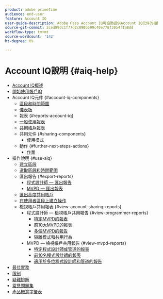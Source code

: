 ```yaml
---
product: adobe primetime
audience: end-user
feature: Account IQ
user-guide-description: Adobe Pass Account IQ可協助提供Account IQ元件的相關資訊，並逐步引導您瞭解使用各種元件的使用者歷程。
source-git-commit: 2ced89dc1f77d2c090b599c40e778f3054f1a8dd
workflow-type: tm+mt
source-wordcount: '142'
ht-degree: 0%

---
```


# Account IQ說明 {#aiq-help}

+ [Account IQ概述](/help/accountiq/home.md)
+ [開始使用帳戶IQ](/help/accountiq/get-started.md)
+ Account IQ元件 {#account-iq-components}
   + [區段和時間範圍](/help/accountiq/segments-timeframe.md)
   + [儀表板](/help/accountiq/dashboard.md)
   + 報表 {#reports-account-iq}
   + [一般使用報表](/help/accountiq/general-usage-reports.md)
   + [共用帳戶報表](/help/accountiq/shared-acc-reports.md)
   + 共用元件 {#sharing-components}
      + [使用模式](/help/accountiq/usage-patterns.md)
   + 動作 {#further-next-steps-actions}
      + [作業](/help/accountiq/operations.md)
+ 操作說明 {#use-aiq}
   + [建立區段](/help/accountiq/build-segment.md)
   + [選取區段和時間範圍](/help/accountiq/howto-select-segment-timeframe.md)
   + 匯出報告 {#export-reports}
      + [程式設計師 — 匯出報告](/help/accountiq/export-segment-metrics-progr.md)
      + [MVPD — 匯出報表](/help/accountiq/export-segment-metrics-mvpd.md)
   + [匯出高度共用帳戶](/help/accountiq/export-acc-information.md)
   + [在使用者區段上建立操作](/help/accountiq/operation-affecting-user-segment.md)
   + 檢視帳戶共用報表 {#view-account-sharing-reports}
      + 程式設計師 — 檢視帳戶共用報告 {#view-programmer-reports}
         + [特定MVPD的報表](/help/accountiq/reports-for-specific-mvpds.md)
         + [前10大MVPD的報表](/help/accountiq/top-10-mvpd-reports.md)
         + [多個MVPD的報告](viewrep-multiple-mvpd.md)
         + [隔離模式和共用行為](/help/accountiq/isolation-mode.md)
      + MVPD — 檢視帳戶共用報告 {#view-mvpd-reports}
         + [特定程式設計師或管道的報表](/help/accountiq/reports-for-specific-programmers.md)
         + [前10名程式設計師的報表](/help/accountiq/top-10-programmer-reports.md)
         + [適用於多位程式設計師和管道的報告](viewrep-multiple-programmer.md)
+ [最佳實務](/help/accountiq/best-practices.md)
+ [限制](/help/accountiq/limitations.md)
+ [疑難排解](/help/accountiq/troubleshoot.md)
+ [常見問題集](/help/accountiq/faq.md)
+ [產品概念字彙表](/help/accountiq/product-concepts.md)